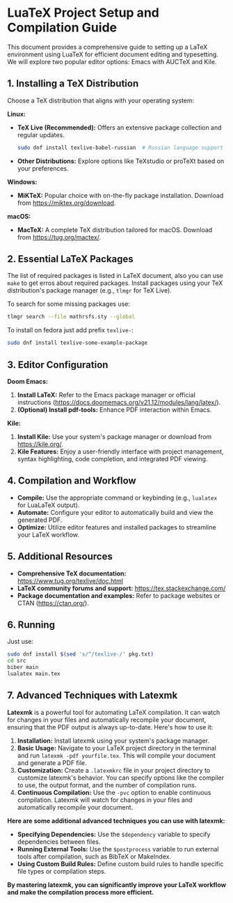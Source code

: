 # LuaTeX Project Setup and Compilation Guide

This document provides a comprehensive guide to setting up a LaTeX environment using LuaTeX for efficient document editing and typesetting. We will explore two popular editor options: Emacs with AUCTeX and Kile.

## 1. Installing a TeX Distribution

Choose a TeX distribution that aligns with your operating system:

**Linux:**

* **TeX Live (Recommended):** Offers an extensive package collection and regular updates.
    ```bash
    sudo dnf install texlive-babel-russian  # Russian language support 
    ```
* **Other Distributions:** Explore options like TeXstudio or proTeXt based on your preferences.

**Windows:**

* **MiKTeX:** Popular choice with on-the-fly package installation. Download from https://miktex.org/download.

**macOS:**

* **MacTeX:** A complete TeX distribution tailored for macOS. Download from https://tug.org/mactex/.

## 2. Essential LaTeX Packages

The list of required packages is listed in LaTeX document, also you can use `make` to get erros about required packages. Install packages using your TeX distribution's package manager (e.g., `tlmgr` for TeX Live).

To search for some missing packages use:
```sh
tlmgr search --file mathrsfs.sty --global
```

To install on fedora just add prefix `texlive-`:
```sh
sudo dnf install texlive-some-example-package
```

## 3. Editor Configuration

**Doom Emacs:**

1. **Install LaTeX:** Refer to the Emacs package manager or official instructions (https://docs.doomemacs.org/v21.12/modules/lang/latex/).
2. **(Optional) Install pdf-tools:** Enhance PDF interaction within Emacs.

**Kile:**

1. **Install Kile:** Use your system's package manager or download from https://kile.org/.
2. **Kile Features:** Enjoy a user-friendly interface with project management, syntax highlighting, code completion, and integrated PDF viewing.

## 4. Compilation and Workflow

* **Compile:** Use the appropriate command or keybinding (e.g., `lualatex` for LuaLaTeX output).
* **Automate:** Configure your editor to automatically build and view the generated PDF.
* **Optimize:** Utilize editor features and installed packages to streamline your LaTeX workflow.

## 5. Additional Resources

* **Comprehensive TeX documentation:** https://www.tug.org/texlive/doc.html
* **LaTeX community forums and support:** https://tex.stackexchange.com/
* **Package documentation and examples:** Refer to package websites or CTAN (https://ctan.org/).

## 6. Running

Just use:

```bash
sudo dnf install $(sed 's/^/texlive-/' pkg.txt)
cd src
biber main
lualatex main.tex
```

## 7. Advanced Techniques with Latexmk

**Latexmk** is a powerful tool for automating LaTeX compilation. It can watch for changes in your files and automatically recompile your document, ensuring that the PDF output is always up-to-date. Here's how to use it:

1. **Installation:** Install latexmk using your system's package manager.
2. **Basic Usage:** Navigate to your LaTeX project directory in the terminal and run `latexmk -pdf yourfile.tex`. This will compile your document and generate a PDF file.
3. **Customization:** Create a `.latexmkrc` file in your project directory to customize latexmk's behavior. You can specify options like the compiler to use, the output format, and the number of compilation runs.
4. **Continuous Compilation:** Use the `-pvc` option to enable continuous compilation. Latexmk will watch for changes in your files and automatically recompile your document.

**Here are some additional advanced techniques you can use with latexmk:**

* **Specifying Dependencies:** Use the `$dependency` variable to specify dependencies between files.
* **Running External Tools:** Use the `$postprocess` variable to run external tools after compilation, such as BibTeX or MakeIndex.
* **Using Custom Build Rules:** Define custom build rules to handle specific file types or compilation steps.

**By mastering latexmk, you can significantly improve your LaTeX workflow and make the compilation process more efficient.**

